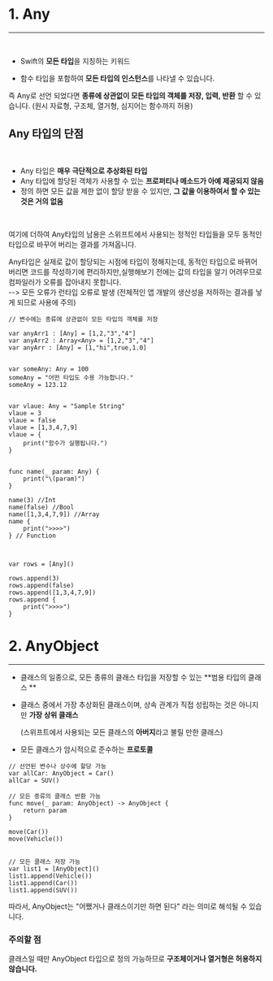 # **1. Any**

---

<br>

- Swift의 **모든 타입**을 지칭하는 키워드

- 함수 타입을 포함하여 **모든 타입의 인스턴스**를 나타낼 수 있습니다.


즉 Any로 선언 되었다면 **종류에 상관없이 모든 타입의 객체를 저장, 입력, 반환** 할 수 있습니다.
(원시 자료형, 구조체, 열거형, 심지어는 함수까지 허용)


## **Any 타입의 단점**

<br>

* Any 타입은 **매우 극단적으로 추상화된 타입**
* Any 타입에 할당된 객체가 사용할 수 있는 **프로퍼티나 메소드가 아예 제공되지 않음**
* 정의 하면 모든 값을 제한 없이 할당 받을 수 있지만, **그 값을 이용하여서 할 수 있는 것은 거의 없음**

<br>

여기에 더하여 Any타입의 남용은 스위프트에서 사용되는 정적인 타입들을 모두 동적인 타입으로 바꾸어 버리는 결과를 가져옵니다.

Any타입은 실제로 값이 할당되는 시점에 타입이 정해지는데, 동적인 타입으로 바뀌어 버리면 코드를 작성하기에 편리하지만,실행해보기 전에는 값의 타입을 알기 어려우므로 컴파일러가 오류를 잡아내지 못합니다. <br>
--> 모든 오류가 런타입 오류로 발생 (전체적인 앱 개발의 생산성을 저하하는 결과를 낳게 되므로 사용에 주의)


```
// 변수에는 종류에 상관없이 모든 타입의 객체를 저장

var anyArr1 : [Any] = [1,2,"3","4"]
var anyArr2 : Array<Any> = [1,2,"3","4"]
var anyArr : [Any] = [1,"hi",true,1.0]


var someAny: Any = 100
someAny = "어떤 타입도 수용 가능합니다."
someAny = 123.12


var vlaue: Any = "Sample String"
vlaue = 3
vlaue = false
vlaue = [1,3,4,7,9]
vlaue = {
    print("함수가 실행됩니다.")
}


func name(_ param: Any) {
    print("\(param)")
}

name(3) //Int
name(false) //Bool
name([1,3,4,7,9]) //Array
name {
    print(">>>>")
} // Function



var rows = [Any]()

rows.append(3)
rows.append(false)
rows.append([1,3,4,7,9])
rows.append {
    print(">>>>")
}
```

# **2. AnyObject**

---

- 클래스의 일종으로, 모든 종류의 클래스 타입을 저장할 수 있는 **범용 타입의 클래스 **

- 클래스 중에서 가장 추상화된 클래스이며, 상속 관계가 직접 성립하는 것은 아니지만 **가장 상위 클래스**

  (스위프트에서 사용되는 모든 클래스의 **아버지**라고 불릴 만한 클래스)

- 모든 클래스가 암시적으로 준수하는 **프로토콜**


```
// 선언된 변수나 상수에 할당 가능
var allCar: AnyObject = Car()
allCar = SUV()

// 모든 종류의 클래스 반환 가능
func move(_ param: AnyObject) -> AnyObject {
    return param
}

move(Car())
move(Vehicle())


// 모든 클래스 저장 가능
var list1 = [AnyObject]()
list1.append(Vehicle())
list1.append(Car())
list1.append(SUV())
```

따라서, AnyObject는 "어쨌거나 클래스이기만 하면 된다" 라는 의미로 해석될 수 있습니다.



### **주의할 점**
클래스일 때만 AnyObject 타입으로 정의 가능하므로 **구조체이거나 열거형은 허용하지 않습니다.**
